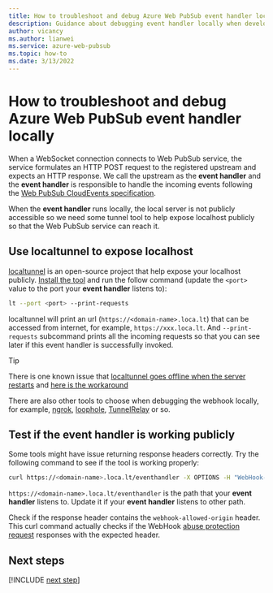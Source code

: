```yaml
---
title: How to troubleshoot and debug Azure Web PubSub event handler locally 
description: Guidance about debugging event handler locally when developing with Azure Web PubSub service.
author: vicancy
ms.author: lianwei
ms.service: azure-web-pubsub
ms.topic: how-to 
ms.date: 3/13/2022
---
```


# How to troubleshoot and debug Azure Web PubSub event handler locally

When a WebSocket connection connects to Web PubSub service, the service formulates an HTTP POST request to the registered upstream and expects an HTTP response. We call the upstream as the **event handler** and the **event handler** is responsible to handle the incoming events following the [Web PubSub CloudEvents specification](./reference-cloud-events.md).

When the **event handler** runs locally, the local server is not publicly accessible so we need some tunnel tool to help expose localhost publicly so that the Web PubSub service can reach it.

## Use localtunnel to expose localhost

[localtunnel](https://github.com/localtunnel/localtunnel) is an open-source project that help expose your localhost publicly. [Install the tool](https://github.com/localtunnel/localtunnel#installation) and run the follow command (update the `<port>` value to the port your **event handler** listens to):

```bash
lt --port <port> --print-requests
```

localtunnel will print an url (`https://<domain-name>.loca.lt`) that can be accessed from internet, for example, `https://xxx.loca.lt`. And `--print-requests` subcommand prints all the incoming requests so that you can see later if this event handler is successfully invoked.

> [!Tip]
> 
> There is one known issue that [localtunnel goes offline when the server restarts](https://github.com/localtunnel/localtunnel/issues/466) and [here is the workaround](https://github.com/localtunnel/localtunnel/issues/466#issuecomment-1030599216)  

There are also other tools to choose when debugging the webhook locally, for example, [ngrok](https://ngrok.com), [loophole](https://loophole.cloud/docs), [TunnelRelay](https://github.com/OfficeDev/microsoft-teams-tunnelrelay) or so. 


## Test if the event handler is working publicly

Some tools might have issue returning response headers correctly. Try the following command to see if the tool is working properly:

```bash
curl https://<domain-name>.loca.lt/eventhandler -X OPTIONS -H "WebHook-Request-Origin: *" -H "ce-awpsversion: 1.0" --ssl-no-revoke -i
```
`https://<domain-name>.loca.lt/eventhandler` is the path that your **event handler** listens to. Update it if your **event handler** listens to other path.

Check if the response header contains the `webhook-allowed-origin` header. This curl command actually checks if the WebHook [abuse protection request](./reference-cloud-events.md#webhook-validation) responses with the expected header.

## Next steps

[!INCLUDE [next step](includes/include-next-step.md)]